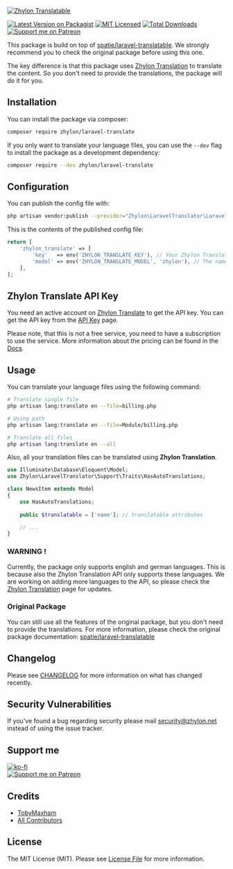 [![Zhylon Translatable][laravel-translate-image]][laravel-translate-edit-link]

[![Latest Version on Packagist](https://img.shields.io/packagist/v/zhylon/laravel-translate.svg?style=flat-square)](https://packagist.org/packages/zhylon/laravel-translate)
[![MIT Licensed](https://img.shields.io/badge/license-MIT-brightgreen.svg?style=flat-square)](LICENSE.md)
[![Total Downloads](https://img.shields.io/packagist/dt/zhylon/laravel-translate.svg?style=flat-square)](https://packagist.org/packages/zhylon/laravel-translate)
[![Support me on Patreon](https://img.shields.io/endpoint.svg?url=https%3A%2F%2Fshieldsio-patreon.vercel.app%2Fapi%3Fusername%3DTobymaxham%26type%3Dpatrons&style=flat)](https://patreon.com/Tobymaxham)

This package is build on top of [spatie/laravel-translatable](https://github.com/spatie/laravel-translatable).
We strongly recommend you to check the original package before using this one.

The key difference is that this package uses [Zhylon Translation](https://translate.zhylon.net/docs) to translate the content.
So you don't need to provide the translations, the package will do it for you.


## Installation

You can install the package via composer:

```bash
composer require zhylon/laravel-translate
```

If you only want to translate your language files, you can use the `--dev` flag to install the package as a development dependency:

```bash
composer require --dev zhylon/laravel-translate
```


## Configuration

You can publish the config file with:
```bash
php artisan vendor:publish --provider="Zhylon\LaravelTranslator\LaravelTranslatorServiceProvider" --tag="config"
```

This is the contents of the published config file:

```php
return [
    'zhylon_translate' => [
        'key'   => env('ZHYLON_TRANSLATE_KEY'), // Your Zhylon Translate API key
        'model' => env('ZHYLON_TRANSLATE_MODEL', 'zhylon'), // The name of the model to translate
    ],
];
 ```

## Zhylon Translate API Key

You need an active account on [Zhylon Translate](https://translate.zhylon.net) to get the API key.
You can get the API key from the [API Key](https://translate.zhylon.net/user/api-tokens) page.

Please note, that this is not a free service, you need to have a subscription to use the service.
More information about the pricing can be found in the [Docs](https://translate.zhylon.net/docs).


## Usage

You can translate your language files using the following command:

```bash
# Translate single file
php artisan lang:translate en --file=billing.php

# Using path
php artisan lang:translate en --file=Module/billing.php

# Translate all files
php artisan lang:translate en --all
```


Also, all your translation files can be translated using **Zhylon Translation**.


```php
use Illuminate\Database\Eloquent\Model;
use Zhylon\LaravelTranslator\Support\Traits\HasAutoTranslations;

class NewsItem extends Model
{
    use HasAutoTranslations;
    
    public $translatable = ['name']; // translatable attributes

    // ...
}
```

### WARNING !

Currently, the package only supports english and german languages.
This is because also the Zhylon Translation API only supports these languages.
We are working on adding more languages to the API, so please check the [Zhylon Translation](https://translate.zhylon.net/docs) page for updates.


### Original Package

You can still use all the features of the original package, but you don't need to provide the translations.
For more information, please check the original package documentation: [spatie/laravel-translatable](https://spatie.be/docs/laravel-translatable)


## Changelog

Please see [CHANGELOG](CHANGELOG.md) for more information on what has changed recently.


## Security Vulnerabilities

If you've found a bug regarding security please mail [security@zhylon.net](mailto:security@zhylon.net) instead of using the issue tracker.


## Support me

[![ko-fi](https://ko-fi.com/img/githubbutton_sm.svg)](https://ko-fi.com/Z8Z4NZKU)<br>
[![Support me on Patreon](https://img.shields.io/endpoint.svg?url=https%3A%2F%2Fshieldsio-patreon.vercel.app%2Fapi%3Fusername%3DTobymaxham%26type%3Dpatrons&style=flat)](https://patreon.com/Tobymaxham)


## Credits

- [TobyMaxham](https://github.com/TobyMaxham)
- [All Contributors](../../contributors)


## License

The MIT License (MIT). Please see [License File](LICENSE.md) for more information.

[laravel-translate-image]: https://socialify.git.ci/Zhylon/laravel-translate/image?description=1&font=Raleway&issues=1&language=1&pattern=Charlie%20Brown&pulls=1&stargazers=1&theme=Light
[laravel-translate-edit-link]: https://socialify.git.ci/wei/socialify?description=1&font=Raleway&issues=1&language=1&pattern=Charlie%20Brown&pulls=1&stargazers=1&theme=Light